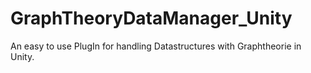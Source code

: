 # GraphTheoryDataManager_Unity
An easy to use PlugIn for handling Datastructures with Graphtheorie in Unity.
